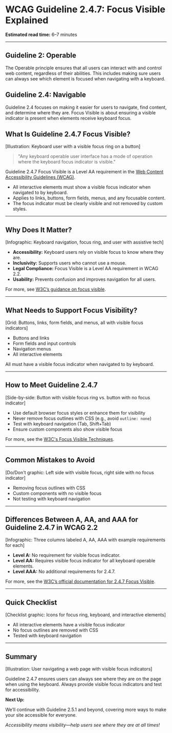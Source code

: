 <!--
title: WCAG Guideline 2.4.7: Focus Visible Explained
series: Making the Web Accessible for All
description: A practical guide to WCAG Guideline 2.4.7 (Focus Visible)—what it means, why it matters, and how to ensure users can always see where they are on the page.
keywords: wcag 2.4.7, focus visible, accessibility, web standards, keyboard navigation, focus indicator
image: wcag-2-4-7-focus-visible.png
imageAlt: Illustration of a keyboard user with a visible focus ring on a button
-->

# **WCAG Guideline 2.4.7: Focus Visible Explained**

**Estimated read time:** 6–7 minutes

---

## **Guideline 2: Operable**

The Operable principle ensures that all users can interact with and control web content, regardless of their abilities. This includes making sure users can always see which element is focused when navigating with a keyboard.

## **Guideline 2.4: Navigable**

Guideline 2.4 focuses on making it easier for users to navigate, find content, and determine where they are. Focus Visible is about ensuring a visible indicator is present when elements receive keyboard focus.

## **What Is Guideline 2.4.7 Focus Visible?**

[Illustration: Keyboard user with a visible focus ring on a button]

> "Any keyboard operable user interface has a mode of operation where the keyboard focus indicator is visible."

Guideline 2.4.7 Focus Visible is a Level AA requirement in the [Web Content Accessibility Guidelines (WCAG)](https://www.w3.org/WAI/WCAG22/quickref/#focus-visible).

- All interactive elements must show a visible focus indicator when navigated to by keyboard.
- Applies to links, buttons, form fields, menus, and any focusable content.
- The focus indicator must be clearly visible and not removed by custom styles.

---

## **Why Does It Matter?**

[Infographic: Keyboard navigation, focus ring, and user with assistive tech]

- **Accessibility:** Keyboard users rely on visible focus to know where they are.
- **Inclusivity:** Supports users who cannot use a mouse.
- **Legal Compliance:** Focus Visible is a Level AA requirement in WCAG 2.2.
- **Usability:** Prevents confusion and improves navigation for all users.

For more, see [W3C’s guidance on focus visible](https://www.w3.org/WAI/WCAG22/Understanding/focus-visible.html).

---

## **What Needs to Support Focus Visibility?**

[Grid: Buttons, links, form fields, and menus, all with visible focus indicators]

- Buttons and links
- Form fields and input controls
- Navigation menus
- All interactive elements

All must have a visible focus indicator when navigated to by keyboard.

---

## **How to Meet Guideline 2.4.7**

[Side-by-side: Button with visible focus ring vs. button with no focus indicator]

- Use default browser focus styles or enhance them for visibility
- Never remove focus outlines with CSS (e.g., avoid `outline: none`)
- Test with keyboard navigation (Tab, Shift+Tab)
- Ensure custom components also show visible focus

For more, see the [W3C's Focus Visible Techniques](https://www.w3.org/WAI/WCAG22/Techniques/css/C15).

---

## **Common Mistakes to Avoid**

[Do/Don't graphic: Left side with visible focus, right side with no focus indicator]

- Removing focus outlines with CSS
- Custom components with no visible focus
- Not testing with keyboard navigation

---

## **Differences Between A, AA, and AAA for Guideline 2.4.7 in WCAG 2.2**

[Infographic: Three columns labeled A, AA, AAA with example requirements for each]

- **Level A:** No requirement for visible focus indicator.
- **Level AA:** Requires visible focus indicator for all keyboard operable elements.
- **Level AAA:** No additional requirements for 2.4.7.

For more, see the [W3C’s official documentation for 2.4.7 Focus Visible](https://www.w3.org/WAI/WCAG22/Understanding/focus-visible.html).

---

## **Quick Checklist**

[Checklist graphic: Icons for focus ring, keyboard, and interactive elements]

- All interactive elements have a visible focus indicator
- No focus outlines are removed with CSS
- Tested with keyboard navigation

---

## **Summary**

[Illustration: User navigating a web page with visible focus indicators]

Guideline 2.4.7 ensures users can always see where they are on the page when using the keyboard. Always provide visible focus indicators and test for accessibility.

**Next Up:**

We’ll continue with Guideline 2.5.1 and beyond, covering more ways to make your site accessible for everyone.

*Accessibility means visibility—help users see where they are at all times!*
